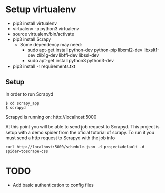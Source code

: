 # Setup virtualenv
* pip3 install virtualenv
* virtualenv -p python3 virtualenv
* source virtualenv/bin/activate
* pip3 install Scrapy
    * Some dependency may need:
        * sudo apt-get install python-dev python-pip libxml2-dev libxslt1-dev zlib1g-dev libffi-dev libssl-dev
        * sudo apt-get install python3 python3-dev
 * pip3 install -r requirements.txt
 

## Setup
In order to run Scrapyd
````
$ cd scrapy_app
$ scrapyd
````

Scrapyd is running on: http://localhost:5000


At this point you will be able to send job request to Scrapyd. This project is setup with a demo spider from the oficial tutorial of scrapy. To run it you must send a http request to Scrapyd with the job info
````
curl http://localhost:5000/schedule.json -d project=default -d spider=toscrape-css
````


# TODO
* Add basic authentication to config files